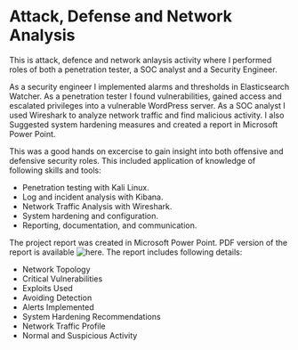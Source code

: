 # Attack, Defense and Network Analysis

This is attack, defence and network anlaysis activity where I performed roles of both a penetration tester, a SOC analyst and a Security Engineer.

As a security engineer I implemented alarms and thresholds in Elasticsearch Watcher. As a penetration tester I found vulnerabilities, gained access and escalated privileges into a vulnerable WordPress server. As a SOC analyst I used Wireshark to analyze network traffic and find malicious activity. I also Suggested system hardening measures and created a report in Microsoft Power Point.

This was a good hands on excercise to gain insight into both offensive and defensive security roles. This included application of knowledge of following skills and tools:

- Penetration testing with Kali Linux.
- Log and incident analysis with Kibana.
- Network Traffic Analysis with Wireshark.
- System hardening and configuration.
- Reporting, documentation, and communication.

The project report was created in Microsoft Power Point. PDF version of the report is available ![here](). The report includes following details:

- Network Topology
- Critical Vulnerabilities
- Exploits Used
- Avoiding Detection
- Alerts Implemented
- System Hardening Recommendations
- Network Traffic Profile
- Normal and Suspicious Activity
